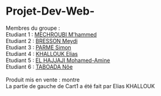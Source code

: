 # Projet-Dev-Web-

Membres du groupe :<br>
Etudiant 1 : [MECHROUBI M'hammed](https://github.com/mmechrou-iut90)<br>
Etudiant 2 : [BRESSON Meydi](https://github.com/MeydiBresson)<br>
Etudiant 3 : [PARME Simon](https://github.com/ParmeSimon)<br>
Etudiant 4 : [KHALLOUK Elias](https://github.com/ekhallou-iut90)<br>
Etudiant 5 : [EL HAJJAJI Mohamed-Amine](https://github.com/MohakeMKS)<br>
Etudiant 6 : [TABOADA Nôe](https://github.com/nt579176)<br>
<br>
Produit mis en vente : montre
<br>
La partie de gauche de Cart1 a été fait par Elias KHALLOUK
